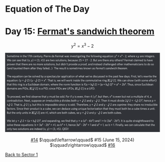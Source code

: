 # Equation of The Day

# Day 15: [Fermat's sandwich theorem](https://mathworld.wolfram.com/FermatsSandwichTheorem.html)

$$y^2=x^3-2$$

<picture><img alt="Day 15" src="0015.png"></picture>

<center><a href="0014.html">#14</a> $\qquad\leftarrow\qquad$ #15 (June 15, 2024) $\qquad\rightarrow\qquad$ <a href="0016.html">#16</a></center>

[Back to Sector 1](../0-63.md)

<script data-goatcounter="https://zswu.goatcounter.com/count" async src="//gc.zgo.at/count.js"></script>
<script src="https://utteranc.es/client.js" repo="12AbBa/eotd" issue-term="pathname" theme="github-light" crossorigin="anonymous" async> </script>